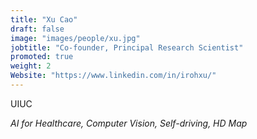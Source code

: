 ```yaml
---
title: "Xu Cao"
draft: false
image: "images/people/xu.jpg"
jobtitle: "Co-founder, Principal Research Scientist"
promoted: true
weight: 2
Website: "https://www.linkedin.com/in/irohxu/"
---
```


UIUC

*AI for Healthcare, Computer Vision, Self-driving, HD Map*

